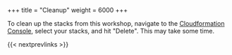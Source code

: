 +++
title = "Cleanup"
weight = 6000
+++

To clean up the stacks from this workshop, navigate to the [Cloudformation Console](https://console.aws.amazon.com/cloudformation), select your stacks, and hit "Delete". This may take some time.

{{< nextprevlinks >}}